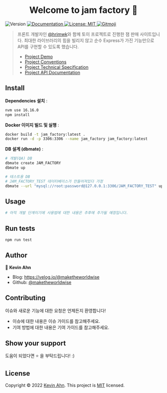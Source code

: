 <h1 align="center">Welcome to jam factory 👋</h1>
<p>
  <img alt="Version" src="https://img.shields.io/badge/version-0.0.0-blue.svg?cacheSeconds=2592000" />
  <a href="documentation url" target="_blank">
    <img alt="Documentation" src="https://img.shields.io/badge/documentation-yes-brightgreen.svg" />
  </a>
  <a href="mit url" target="_blank">
    <img alt="License: MIT" src="https://img.shields.io/badge/License-mit-yellow.svg" />
  </a>
  <a href="https://gitmoji.dev">
  <img src="https://img.shields.io/badge/gitmoji-%20😜%20😍-FFDD67.svg?style=flat-square" alt="Gitmoji">
</a>
</p>

> 프론트 개발자인 [@hrimwk](https://github.com/hrimwk)와 함께 토이 프로젝트로 진행한 잼 판매 사이트입니다. 최대한 라이브러리의 힘을 빌리지 않고 순수 Express가 가진 기능만으로 API를 구현할 수 있도록 했습니다.
>
> - [Project Demo](/docs/project_demo.md)
> - [Project Conventions](/docs/project_conventions.md)
> - [Project Technical Specification](/docs/project_tech_spec.md)
> - [Project API Documentation](/docs/project_api_doc.md)

## Install

**Dependencies 설치** :

```sh
nvm use 16.16.0
npm install
```

**Docker 이미지 빌드 및 실행** :

```sh
docker build -t jam_factory:latest .
docker run -d -p 3306:3306 --name jam_factory jam_factory:latest
```

**DB 설계 (dbmate)** :

```sh
# 개발(QA) DB
dbmate create JAM_FACTORY
dbmate up

# 테스트용 DB
# JAM_FACTORY_TEST 데이터베이스가 만들어져있다 가정
dbmate --url "mysql://root:password@127.0.0.1:3306/JAM_FACTORY_TEST" up
```

## Usage

```sh
# 아직 개발 단계이기에 사용법에 대한 내용은 추후에 추가될 예정입니다.
```

## Run tests

```sh
npm run test
```

## Author

👤 **Kevin Ahn**

- Blog: https://velog.io/@maketheworldwise
- Github: [@maketheworldwise](https://github.com/maketheworldwise)

## Contributing

이슈와 새로운 기능에 대한 요청은 언제든지 환영합니다!

- 이슈에 대한 내용은 이슈 가이드를 참고해주세요.
- 기여 방법에 대한 내용은 기여 가이드를 참고해주세요.

## Show your support

도움이 되었다면 ⭐️ 을 부탁드립니다! :)

## License

Copyright © 2022 [Kevin Ahn](https://github.com/maketheworldwise).
This project is [MIT](LICENSE) licensed.
